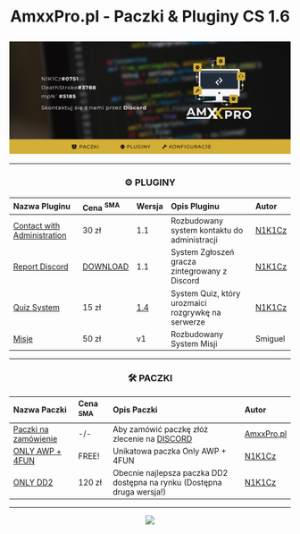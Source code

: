 <div align="center">
<h1><p></p>AmxxPro.pl - Paczki & Pluginy CS 1.6<p></p></h1>
<img src="https://github.com/AmxxPro-pl/.github/blob/main/Banner.png"></img>

---

<h3 align="center">⚙️ PLUGINY</h3>

| Nazwa Pluginu | Cena <sup>SMA<sup> | Wersja | Opis Pluginu | Autor |
|:---------------------|:-------------------|:-------------------|:------------|:--------------|
| [Contact with Administration](https://github.com/AmxxPro-pl/Contact-with-Administration) | 30 zł | 1.1 | Rozbudowany system kontaktu do administracji | [N1K1Cz](https://github.com/N1K1Cz)
| [Report Discord](https://github.com/AmxxPro-pl/Report-Players) | [DOWNLOAD](https://github.com/AmxxPro-pl/Report-Players/releases) | 1.1 | System Zgłoszeń gracza zintegrowany z Discord | [N1K1Cz](https://github.com/N1K1Cz)
| [Quiz System](https://github.com/AmxxPro-pl/Quiz-System) | 15 zł | [1.4](https://github.com/AmxxPro-pl/Quiz-System/releases/tag/latest) | System Quiz, który urozmaici rozgrywkę na serwerze | [N1K1Cz](https://github.com/N1K1Cz)
| [Misje](https://github.com/AmxxPro-pl/Misje) | 50 zł | v1 | Rozbudowany System Misji | Smiguel

-------

<h3 align="center">🛠 PACZKI</h3>

| Nazwa Paczki | Cena <sup>SMA<sup> | Opis Paczki | Autor |
|:--------------------|:-------------------|:-------------------|:----------------|
| [Paczki na zamówienie](https://github.com/AmxxPro-pl/) | -/- | Aby zamówić paczkę złóż zlecenie na [DISCORD](https://discord.gg/JnFrthDvVs) | [AmxxPro.pl](https://github.com/AmxxPro-pl)
| [ONLY AWP + 4FUN](https://github.com/AmxxPro-pl/Only-AWP-4FUN) | FREE! | Unikatowa paczka Only AWP + 4FUN | [N1K1Cz](https://github.com/N1K1Cz)
| [ONLY DD2](https://github.com/AmxxPro-pl/Only-DD2-2) | 120 zł | Obecnie najlepsza paczka DD2 dostępna na rynku (Dostępna druga wersja!) | [N1K1Cz](https://github.com/N1K1Cz)

-------

<a href="https://discord.gg/JnFrthDvVs"><img src="https://discord.com/api/guilds/1056322045513842778/widget.png?style=banner4"></a>

</div>
